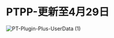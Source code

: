 # PTPP-更新至4月29日
![PT-Plugin-Plus-UserData (1)](https://github.com/user-attachments/assets/a058eb56-7d85-4a5a-aa7f-94a9db68d0d3)
